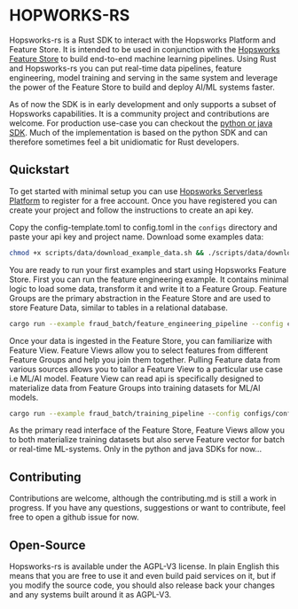 # HOPWORKS-RS

Hopsworks-rs is a Rust SDK to interact with the Hopsworks Platform and Feature Store. It is intended to be used in conjunction with the [Hopsworks Feature Store](https://www.hopsworks.ai/the-ml-platform-for-batch-and-real-time-data) to build end-to-end machine learning pipelines. Using Rust and Hopsworks-rs you can put real-time data pipelines, feature engineering, model training and serving in the same system and leverage the power of the Feature Store to build and deploy AI/ML systems faster.

As of now the SDK is in early development and only supports a subset of Hopsworks capabilities. It is a community project and contributions are welcome. For production use-case you can checkout the [python or java SDK](https://pypi.org/project/hopsworks/). Much of the implementation is based on the python SDK and can therefore sometimes feel a bit unidiomatic for Rust developers.

## Quickstart

To get started with minimal setup you can use [Hopsworks Serverless Platform](https://app.hopsworks.ai/) to register for a free account. Once you have registered you can create your project and follow the instructions to create an api key.

Copy the config-template.toml to config.toml in the `configs` directory and paste your api key and project name. Download some examples data:

```bash
chmod +x scripts/data/download_example_data.sh && ./scripts/data/download_example_data.sh
```

You are ready to run your first examples and start using Hopsworks Feature Store. First you can run the feature engineering example. It contains minimal logic to load some data, transform it and write it to a Feature Group. Feature Groups are the primary abstraction in the Feature Store and are used to store Feature Data, similar to tables in a relational database.

```bash
cargo run --example fraud_batch/feature_engineering_pipeline --config configs/config.toml
```

Once your data is ingested in the Feature Store, you can familiarize with Feature View. Feature Views allow you to select features from different Feature Groups and help you join them together. Pulling Feature data from various sources allows you to tailor a Feature View to a particular use case i.e ML/AI model. Feature View can read api is specifically designed to materialize data from Feature Groups into training datasets for ML/AI models.

```bash
cargo run --example fraud_batch/training_pipeline --config configs/config.toml
```

As the primary read interface of the Feature Store, Feature Views allow you to both materialize training datasets but also serve Feature vector for batch or real-time ML-systems. Only in the python and java SDKs for now...

## Contributing

Contributions are welcome, although the contributing.md is still a work in progress. If you have any questions, suggestions or want to contribute, feel free to open a github issue for now.

## Open-Source

Hopsworks-rs is available under the AGPL-V3 license. In plain English this means that you are free to use it and even build paid services on it, but if you modify the source code, you should also release back your changes and any systems built around it as AGPL-V3.
